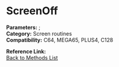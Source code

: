 # ScreenOff

**Parameters:** ;  
**Category:** Screen routines  
**Compatibility:** C64, MEGA65, PLUS4, C128  

**Reference Link:**  
[Back to Methods List](../../SUMMARY.md)
